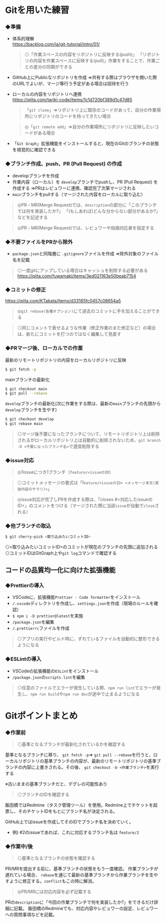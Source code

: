 # Gitを用いた練習

### ◆準備

- 体系的理解\
  https://backlog.com/ja/git-tutorial/intro/01/
  > ◎「作業スペースの内容をリポジトリに反映する(push)」 「リポジトリの内容を作業スペースに反映する(pull)」作業をすることで、作業ごとの差分の同期ができる
- GitHub上にPublicなリポジトリを作成
  ⇒共有する際はブラウザを開いた際のURLでよいが、マージ等行う予定がある場合は招待を行う
- ローカルの内容をリポジトリへ連携\
  https://qiita.com/tariki-code/items/1c1d720bf389d1c47d85

  > 「`git clone`」⇒リポジトリ上に既存のコードがあって、自分の作業場所にリポジトリのコードを持ってきたい場合

  > ◎「`git remote add`」⇒自分の作業場所にリポジトリに反映したいコードがある場合

- 「`Git Graph`」拡張機能をインストールすると、現在のGitのブランチの状態を視覚的に確認できる

### ◆ブランチ作成、push、PR (Pull Request) の作成

- developブランチを作成
- 作業内容（ローカル）を `develop`ブランチでpushし、PR (Pull Request) を作成する
  ⇒PRはレビュワーに連携、確認完了次第マージされる
- `main`ブランチをpullする（マージされた内容をローカルに取り込む）

> ◎PR・MR(Merge Request)では、`description`の部分に「このブランチでは何を実装したか?」 「(もしあれば)どんな分からない部分があるか?」などを記述する

> ◎PR・MR(Merge Request)では、レビュワーや指摘対応者を指定する

### ◆不要ファイルをPRから除外

- `package.json`と同階層に `.gitignore`ファイルを作成
  ⇒除外対象のファイル名を記載

> ◎一度gitにアップしている場合はキャッシュを削除する必要がある\
> https://qiita.com/fuwamaki/items/3ed021163e50beab7154

### ◆コミットの修正

https://qiita.com/KTakata/items/d33185fc0457c08654a5

> ◎`git rebase(各種オプション)`にて過去のコミットに手を加えることができる

> ◎同じコメントで表せるような作業（修正作業のまた修正など）の場合は、新たにコミットを打つのではなく編集して見直す

### ◆PRマージ後、ローカルでの作業

最新のリモートリポジトリの内容をローカルリポジトリに反映

```bash
$ git fetch -p
```

mainブランチの最新化

```bash
$ git checkout main
$ git pull --rebase
```

`develop`ブランチの最新化(次に作業をする際は、最新の`main`ブランチの先頭から`develop`ブランチを生やす)

```bash
$ git checkout develop
$ git rebase main
```

> ◎マージ後不要になったブランチについて、リモートリポジトリ上は削除されるがローカルリポジトリ上は自動的に削除されないため、`git branch -D <不要になったブランチ名>`で適宜削除する

### ◆issue対応

> ◎1issueにつき1ブランチ（`feature/<issueのID`）

> ◎コミットメッセージの書式は「f`eature/<issueのID> <メッセージ本文(実装内容のサマリ)>`」

> ◎issue対応が完了しPRを作成する際は、「closes #<対応したissueのID>」のコメントをつける（マージされた際に当該`issue`が自動で`close`される）

### ◆他ブランチの取込

```bash
$ git cherry-pick <取り込みたいコミットID>
```

◎<取り込みたいコミットID>のコミットが現在のブランチの先頭に追加される
◎コミットIDはGitGraph上や`git log`コマンドで確認する

## コードの品質均一化に向けた拡張機能

### ◆Prettierの導入

- VSCodeに、拡張機能`Prettier - Code formatter`をインストール
- `/.vscode`ディレクトリを作成し、`settings.json`を作成（現場のルールを確認）
- `$ npm i -D prettier@latest`を実施
- `/package.json`を編集
- `/.prettierrc`ファイルを作成

> ◎アプリの実行やビルド時に、ずれているファイルを自動的に整形できるようになる

### ◆ESLintの導入

- VSCodeの拡張機能の`ESLint`をインストール
- `/package.json`の`scripts.lint`を編集

> ◎任意のファイルでエラーが発生している際、`npm run lint`でエラーが発生し、`npm run build`や`npm run dev`が途中で止まるようになる

# Gitポイントまとめ

### ◆作業前

> ◎基準となるブランチが最新化されているかを確認する

基準となるブランチに移り、 `git fetch -p`⇒ `git pull --rebase`を行うと、ローカルリポジトリの基準ブランチの内容が、最新のリモートリポジトリの基準ブランチの内容に上書きされる。その後、 `git checkout -b <作業ブランチ>`を実行する

※古いままの基準ブランチだと、デグレの可能性あり

> ◎ブランチのIDを確認する

飯田橋ではRedmine（タスク管理ツール）を使用。Redmine上でチケットを起票し、そのチケットIDをもとにブランチ名が決定される。

GitHub上ではissueを作成してそのIDでブランチ名を決めていく。

- 例) #2のissueであれば、これに対応するブランチ名は `feature/2`

### ◆作業中/後

> ◎基準となるブランチの状態を確認する

PR/MRを提出する前に、基準ブランチの状態をもう一度確認。
作業ブランチが遅れている場合、 `rebase`を通じて最新の基準ブランチから作業ブランチを生やすように修正する。`conflict`もこの時に解消。

> ◎PR/MRには対応内容を必ず記載する

PRの`description`に「今回の作業ブランチで何を実装したか?」をできるだけ詳細に記載。
飯田橋のRedmineでも、対応内容やレビュワーの設定、レビュワーへの質問事項などを記載。
